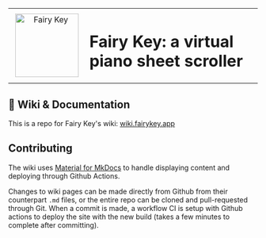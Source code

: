 <table align="center">
<tr>
<td width="140" align="center">
    <img src="https://wiki.fairykey.app/assets/icon.png" alt="Fairy Key" width="128" />
</td>
<td align="left" style="vertical-align: middle;">
    <h1>Fairy Key: a virtual piano sheet scroller</h1>
</td>
</tr>
</table>

## 📘 Wiki & Documentation
This is a repo for Fairy Key's wiki: [wiki.fairykey.app](https://wiki.fairykey.app/)

## Contributing
The wiki uses [Material for MkDocs](https://squidfunk.github.io/mkdocs-material/) to handle displaying content and deploying through Github Actions.

Changes to wiki pages can be made directly from Github from their counterpart `.md` files, or the entire repo can be cloned and pull-requested through Git.
When a commit is made, a workflow CI is setup with Github actions to deploy the site with the new build (takes a few minutes to complete after committing).
